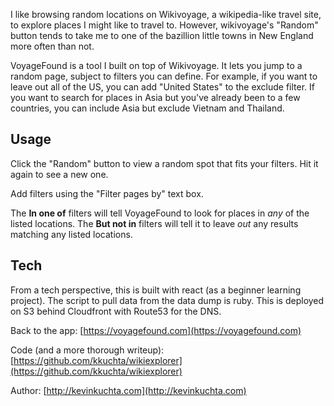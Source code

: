 I like browsing random locations on Wikivoyage, a wikipedia-like travel site, to explore places I might like to travel to.  However, wikivoyage's "Random" button tends to take me to one of the bazillion little towns in New England more often than not.

VoyageFound is a tool I built on top of Wikivoyage.  It lets you jump to a random page, subject to filters you can define.  For example, if you want to leave out all of the US, you can add "United States" to the exclude filter.  If you want to search for places in Asia but you've already been to a few countries, you can include Asia but exclude Vietnam and Thailand.

## Usage

Click the "Random" button to view a random spot that fits your filters.  Hit it again to see a new one.

<blockquote class="imgur-embed-pub" lang="en" data-id="a/Wfntn"><a href="//imgur.com/Wfntn"></a></blockquote><script async src="//s.imgur.com/min/embed.js" charset="utf-8"></script>

Add filters using the "Filter pages by" text box.

<blockquote class="imgur-embed-pub" lang="en" data-id="a/8ijUo"><a href="//imgur.com/8ijUo"></a></blockquote><script async src="//s.imgur.com/min/embed.js" charset="utf-8"></script>

The **In one of** filters will tell VoyageFound to look for places in _any_ of the listed locations.  The **But not in** filters will tell it to leave _out_ any results matching any listed locations.

## Tech

From a tech perspective, this is built with react (as a beginner learning project).  The script to pull data from the data dump is ruby.  This is deployed on S3 behind Cloudfront with Route53 for the DNS.

Back to the app: [https://voyagefound.com](https://voyagefound.com)

Code (and a more thorough writeup): [https://github.com/kkuchta/wikiexplorer](https://github.com/kkuchta/wikiexplorer)

Author: [http://kevinkuchta.com](http://kevinkuchta.com)
